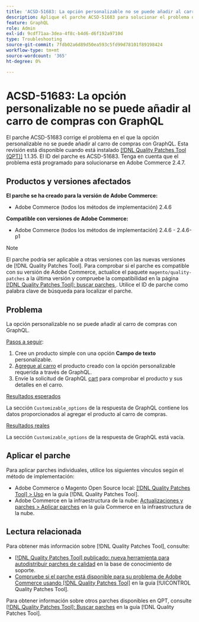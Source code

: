 ```yaml
---
title: 'ACSD-51683: La opción personalizable no se puede añadir al carro de compras con GraphQL'
description: Aplique el parche ACSD-51683 para solucionar el problema de Adobe Commerce en el que la opción personalizable no se puede añadir al carro de compras con GraphQL.
feature: GraphQL
role: Admin
exl-id: 9cdf71aa-3dea-4f8c-b4d6-d6f192a9710d
type: Troubleshooting
source-git-commit: 7fdb02a6d89d50ea593c5fd99d78101f89198424
workflow-type: tm+mt
source-wordcount: '365'
ht-degree: 0%

---
```


# ACSD-51683: La opción personalizable no se puede añadir al carro de compras con GraphQL

El parche ACSD-51683 corrige el problema en el que la opción personalizable no se puede añadir al carro de compras con GraphQL. Esta revisión está disponible cuando está instalado [[!DNL Quality Patches Tool (QPT)]](https://experienceleague.adobe.com/es/docs/commerce-operations/tools/quality-patches-tool/quality-patches-tool-to-self-serve-quality-patches) 1.1.35. El ID del parche es ACSD-51683. Tenga en cuenta que el problema está programado para solucionarse en Adobe Commerce 2.4.7.

## Productos y versiones afectados

**El parche se ha creado para la versión de Adobe Commerce:**

* Adobe Commerce (todos los métodos de implementación) 2.4.6

**Compatible con versiones de Adobe Commerce:**

* Adobe Commerce (todos los métodos de implementación) 2.4.6 - 2.4.6-p1

>[!NOTE]
>
>El parche podría ser aplicable a otras versiones con las nuevas versiones de [!DNL Quality Patches Tool]. Para comprobar si el parche es compatible con su versión de Adobe Commerce, actualice el paquete `magento/quality-patches` a la última versión y compruebe la compatibilidad en la página [[!DNL Quality Patches Tool]: buscar parches &#x200B;](https://experienceleague.adobe.com/tools/commerce-quality-patches/index.html?lang=es). Utilice el ID de parche como palabra clave de búsqueda para localizar el parche.

## Problema

La opción personalizable no se puede añadir al carro de compras con GraphQL.

<u>Pasos a seguir</u>:

1. Cree un producto simple con una opción **Campo de texto** personalizable.
1. [Agregue al carro](https://developer.adobe.com/commerce/webapi/graphql/tutorials/checkout/add-product-to-cart/) el producto creado con la opción personalizable requerida a través de GraphQL.
1. Envíe la solicitud de GraphQL [cart](https://developer.adobe.com/commerce/webapi/graphql/schema/cart/queries/cart/) para comprobar el producto y sus detalles en el carro.

<u>Resultados esperados</u>

La sección `Customizable_options` de la respuesta de GraphQL contiene los datos proporcionados al agregar el producto al carro de compras.

<u>Resultados reales</u>

La sección `Customizable_options` de la respuesta de GraphQL está vacía.

## Aplicar el parche

Para aplicar parches individuales, utilice los siguientes vínculos según el método de implementación:

* Adobe Commerce o Magento Open Source local: [[!DNL Quality Patches Tool] > Uso](/help/tools/quality-patches-tool/usage.md) en la guía [!DNL Quality Patches Tool].
* Adobe Commerce en la infraestructura de la nube: [Actualizaciones y parches > Aplicar parches](https://experienceleague.adobe.com/docs/commerce-cloud-service/user-guide/develop/upgrade/apply-patches.html?lang=es) en la guía Commerce en la infraestructura de la nube.

## Lectura relacionada

Para obtener más información sobre [!DNL Quality Patches Tool], consulte:

* [[!DNL Quality Patches Tool] publicado: nueva herramienta para autodistribuir parches de calidad](https://experienceleague.adobe.com/es/docs/commerce-operations/tools/quality-patches-tool/quality-patches-tool-to-self-serve-quality-patches) en la base de conocimiento de soporte.
* [Compruebe si el parche está disponible para su problema de Adobe Commerce usando [!DNL Quality Patches Tool]](/help/tools/quality-patches-tool/patches-available-in-qpt/check-patch-for-magento-issue-with-magento-quality-patches.md) en la guía [!UICONTROL Quality Patches Tool].


Para obtener información sobre otros parches disponibles en QPT, consulte [[!DNL Quality Patches Tool]: Buscar parches](https://experienceleague.adobe.com/tools/commerce-quality-patches/index.html?lang=es) en la guía [!DNL Quality Patches Tool].
